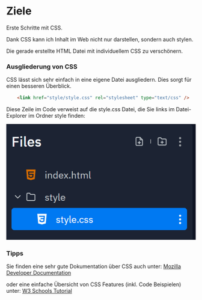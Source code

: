 # Ziele

Erste Schritte mit CSS.

Dank CSS kann ich Inhalt im Web nicht nur darstellen, sondern auch stylen.

Die gerade erstellte HTML Datei mit individuellem CSS zu verschönern.

### Ausgliederung von CSS
CSS lässt sich sehr einfach in eine eigene Datei ausgliedern. Dies sorgt für einen besseren Überblick.

~~~html
    <link href="style/style.css" rel="stylesheet" type="text/css" />
~~~

Diese Zeile im Code verweist auf die style.css Datei, die Sie links im Datei-Explorer im Ordner style finden:

![img.png](img/files.png)

### Tipps

Sie finden eine sehr gute Dokumentation über CSS auch unter:
[Mozilla Developer Documentation](https://developer.mozilla.org/de/docs/Learn/Getting_started_with_the_web/CSS_basics)

oder eine einfache Übersicht von CSS Features (inkl. Code Beispielen) unter:
[W3 Schools Tutorial](https://www.w3schools.com/css/default.asp)

